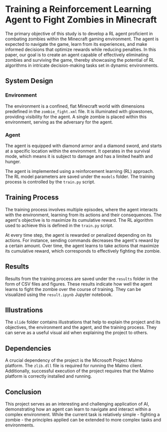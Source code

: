 # Training a Reinforcement Learning Agent to Fight Zombies in Minecraft

The primary objective of this study is to develop a RL agent proficient in combating zombies within the Minecraft gaming environment. The agent is expected to navigate the game, learn from its experiences, and make informed decisions that optimize rewards while reducing penalties. In this paper, our goal is to create an agent capable of effectively eliminating zombies and surviving the game, thereby showcasing the potential of RL algorithms in intricate decision-making tasks set in dynamic environments. 

## System Design

### Environment

The environment is a confined, flat Minecraft world with dimensions predefined in the `zombie_fight.xml` file. It is illuminated with glowstones, providing visibility for the agent. A single zombie is placed within this environment, serving as the adversary for the agent.

### Agent

The agent is equipped with diamond armor and a diamond sword, and starts at a specific location within the environment. It operates in the survival mode, which means it is subject to damage and has a limited health and hunger.

The agent is implemented using a reinforcement learning (RL) approach. The RL model parameters are saved under the `models` folder. The training process is controlled by the `train.py` script.

## Training Process

The training process involves multiple episodes, where the agent interacts with the environment, learning from its actions and their consequences. The agent's objective is to maximize its cumulative reward. The RL algorithm used to achieve this is defined in the `train.py` script.

At every time step, the agent is rewarded or penalized depending on its actions. For instance, sending commands decreases the agent's reward by a certain amount. Over time, the agent learns to take actions that maximize its cumulative reward, which corresponds to effectively fighting the zombie.

## Results

Results from the training process are saved under the `results` folder in the form of CSV files and figures. These results indicate how well the agent learns to fight the zombie over the course of training. They can be visualized using the `result.ipynb` Jupyter notebook.

## Illustrations

The `slide` folder contains illustrations that help to explain the project and its objectives, the environment and the agent, and the training process. They can serve as a useful visual aid when explaining the project to others.

## Dependencies

A crucial dependency of the project is the Microsoft Project Malmo platform. The `zlib.dll` file is required for running the Malmo client. Additionally, successful execution of the project requires that the Malmo platform is correctly installed and running.

## Conclusion

This project serves as an interesting and challenging application of AI, demonstrating how an agent can learn to navigate and interact within a complex environment. While the current task is relatively simple - fighting a zombie - the principles applied can be extended to more complex tasks and environments.
